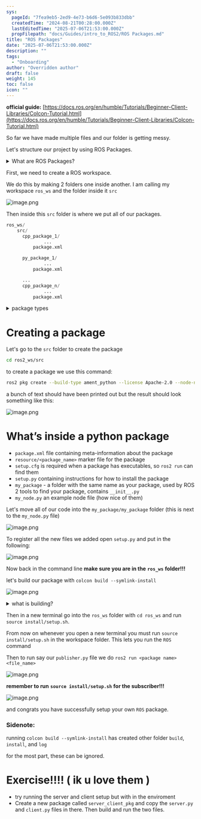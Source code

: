 ```yaml
---
sys:
  pageId: "7fea9eb5-2ed9-4e73-b6d6-5e093b833dbb"
  createdTime: "2024-08-21T00:28:00.000Z"
  lastEditedTime: "2025-07-06T21:53:00.000Z"
  propFilepath: "docs/Guides/intro_to_ROS2/ROS Packages.md"
title: "ROS Packages"
date: "2025-07-06T21:53:00.000Z"
description: ""
tags:
  - "Onboarding"
author: "Overridden author"
draft: false
weight: 145
toc: false
icon: ""
---
```


**official guide:** [https://docs.ros.org/en/humble/Tutorials/Beginner-Client-Libraries/Colcon-Tutorial.html](https://docs.ros.org/en/humble/Tutorials/Beginner-Client-Libraries/Colcon-Tutorial.html)

So far we have made multiple files and our folder is getting messy.

Let's structure our project by using ROS Packages.

<details>
      <summary>What are ROS Packages?</summary>
      ROS Packages are, as the name implies, packages of code that are highly sharable between ROS developers.
  </details>

First, we need to create a ROS workspace.

We do this by making 2 folders one inside another. I am calling my workspace `ros_ws` and the folder inside it `src`

![image.png](https://prod-files-secure.s3.us-west-2.amazonaws.com/d518164a-d88e-44d1-a4ee-3adb3bd8bce0/70706947-fd18-4537-a67b-e12946812d31/image.png?X-Amz-Algorithm=AWS4-HMAC-SHA256&X-Amz-Content-Sha256=UNSIGNED-PAYLOAD&X-Amz-Credential=ASIAZI2LB4664QHZHK3N%2F20250727%2Fus-west-2%2Fs3%2Faws4_request&X-Amz-Date=20250727T040555Z&X-Amz-Expires=3600&X-Amz-Security-Token=IQoJb3JpZ2luX2VjEEQaCXVzLXdlc3QtMiJHMEUCIQDCWhG7IVh27ydKGR%2FremXIiwxnTdQwRO0BJOu16KvB9AIgC%2BUT%2FwEUO%2Bae9M%2B8ClmVXCwlNZPSKvm49x3lm%2FjKynYq%2FwMIbRAAGgw2Mzc0MjMxODM4MDUiDGhbOyoK0P2NHVXsVircAz16wIAggveKMeAmVFQOfYLS0pMq9ohHjTqR4t%2FL%2BBV%2Fbiqr%2FHMkWVXqdIUq3RxfqO%2FtBjROJzl6R3wzCaZRS1hie905a3d8TDRR5gKvx2K%2FogjFRqmFVLAMSlOszhgtG%2FzsHC7O%2BGN9aPnebhA5wNVPUPHrNsn3%2Frl3l85ZBKuPMkdybzst6laTTnguvFIawyj67mHLtle8SqAHtlElDYDa%2FLoysRKa5qMfjZGXPD8fgrHwIY%2FUSma6hbJ03pAUxGm9bKUWpoAJ6owL5LSVCMrNKOxvseltnUw68fxk91Lik2rPvlBTRRfn9JGhH7xjmuBF3b1oBIxAwey5TUIyfXmuTV%2Bhjd4t35Dg9fz0tCJVkcUOToy06eZZorMfpAKs%2Fe5fZX4iNQDvVtj9RjtPM8iCogYAQD051BvDaoumVO%2FWZRES5aoEbsZLvocZuFTSWDU%2FLDEvSsp0aJPW8fZeZGZY4PpoCmnblT7EqbTqfFHqUkBPoo1PkZtkuTF2DsJWrm3bvG%2Fco7mr3u8MFnVWdap7eSqQik5knEMudICAZqpmeHXuJKQI33NwPLKcUk1B4JXnEksqsGHAGmLuMb7uHFdLm3Ocd4evt937cIDcFxy3Q%2BRR8xa9NmUVtY5zMJq7lsQGOqUBnfOVWCRBAr2XzvtrTBc1pXySyu1lal1Qtlocy3y4yEugmxE0H03bl9cfE%2FLzsVHh3sTvUXORVGAAaikbpMDkmVsyGuDIjN2BmIT9vtE6vwuVCnpVF%2FwlLf69o6HJ9c2nvZTAiTesP0MwOphlXFbVtWct%2BM%2FMKzdnnss3Z8cnUrJvVW4%2By96Mrvl0zyolIMUItfjQaUKaN7yiJt2hZQriA6msV3Qf&X-Amz-Signature=0cac6a6a9662d5da39eaf2f444d0bd5599992d42d6f6f1adefd2483454469882&X-Amz-SignedHeaders=host&x-amz-checksum-mode=ENABLED&x-id=GetObject)

Then inside this `src` folder is where we put all of our packages.

```python
ros_ws/
    src/
      cpp_package_1/
		      ...
          package.xml

      py_package_1/
		      ...
          package.xml

      ...
      cpp_package_n/
		      ...
          package.xml

```

<details>

<summary>package types</summary>

packages can be either `C++` or python.

the intern file structure is different for each but for this guide we will stick to creating python packages

</details>

# Creating a package

Let's go to the `src` folder to create the package

```bash
cd ros2_ws/src
```

to create a package we use this command:

```bash
ros2 pkg create --build-type ament_python --license Apache-2.0 --node-name my_node my_package
```

a bunch of text should have been printed out but the result should look something like this:

![image.png](https://prod-files-secure.s3.us-west-2.amazonaws.com/d518164a-d88e-44d1-a4ee-3adb3bd8bce0/e6cf1e3f-8512-4a3e-b131-079f800bf3e8/image.png?X-Amz-Algorithm=AWS4-HMAC-SHA256&X-Amz-Content-Sha256=UNSIGNED-PAYLOAD&X-Amz-Credential=ASIAZI2LB4664QHZHK3N%2F20250727%2Fus-west-2%2Fs3%2Faws4_request&X-Amz-Date=20250727T040555Z&X-Amz-Expires=3600&X-Amz-Security-Token=IQoJb3JpZ2luX2VjEEQaCXVzLXdlc3QtMiJHMEUCIQDCWhG7IVh27ydKGR%2FremXIiwxnTdQwRO0BJOu16KvB9AIgC%2BUT%2FwEUO%2Bae9M%2B8ClmVXCwlNZPSKvm49x3lm%2FjKynYq%2FwMIbRAAGgw2Mzc0MjMxODM4MDUiDGhbOyoK0P2NHVXsVircAz16wIAggveKMeAmVFQOfYLS0pMq9ohHjTqR4t%2FL%2BBV%2Fbiqr%2FHMkWVXqdIUq3RxfqO%2FtBjROJzl6R3wzCaZRS1hie905a3d8TDRR5gKvx2K%2FogjFRqmFVLAMSlOszhgtG%2FzsHC7O%2BGN9aPnebhA5wNVPUPHrNsn3%2Frl3l85ZBKuPMkdybzst6laTTnguvFIawyj67mHLtle8SqAHtlElDYDa%2FLoysRKa5qMfjZGXPD8fgrHwIY%2FUSma6hbJ03pAUxGm9bKUWpoAJ6owL5LSVCMrNKOxvseltnUw68fxk91Lik2rPvlBTRRfn9JGhH7xjmuBF3b1oBIxAwey5TUIyfXmuTV%2Bhjd4t35Dg9fz0tCJVkcUOToy06eZZorMfpAKs%2Fe5fZX4iNQDvVtj9RjtPM8iCogYAQD051BvDaoumVO%2FWZRES5aoEbsZLvocZuFTSWDU%2FLDEvSsp0aJPW8fZeZGZY4PpoCmnblT7EqbTqfFHqUkBPoo1PkZtkuTF2DsJWrm3bvG%2Fco7mr3u8MFnVWdap7eSqQik5knEMudICAZqpmeHXuJKQI33NwPLKcUk1B4JXnEksqsGHAGmLuMb7uHFdLm3Ocd4evt937cIDcFxy3Q%2BRR8xa9NmUVtY5zMJq7lsQGOqUBnfOVWCRBAr2XzvtrTBc1pXySyu1lal1Qtlocy3y4yEugmxE0H03bl9cfE%2FLzsVHh3sTvUXORVGAAaikbpMDkmVsyGuDIjN2BmIT9vtE6vwuVCnpVF%2FwlLf69o6HJ9c2nvZTAiTesP0MwOphlXFbVtWct%2BM%2FMKzdnnss3Z8cnUrJvVW4%2By96Mrvl0zyolIMUItfjQaUKaN7yiJt2hZQriA6msV3Qf&X-Amz-Signature=dd8263fca27130fe74d0a6d7e2a916ddad35bfe7ab9c577b6604745e1ec3cfdf&X-Amz-SignedHeaders=host&x-amz-checksum-mode=ENABLED&x-id=GetObject)

# What’s inside a python package

- `package.xml` file containing meta-information about the package
- `resource/<package_name>` marker file for the package
- `setup.cfg` is required when a package has executables, so `ros2 run` can find them
- `setup.py` containing instructions for how to install the package
- `my_package` - a folder with the same name as your package, used by ROS 2 tools to find your package, contains `__init__.py`
- `my_node.py` an example node file (how nice of them)

Let's move all of our code into the `my_package/my_package` folder (this is next to the `my_node.py` file)

![image.png](https://prod-files-secure.s3.us-west-2.amazonaws.com/d518164a-d88e-44d1-a4ee-3adb3bd8bce0/9ce58f11-0da9-4d3e-b86d-506a9685d378/image.png?X-Amz-Algorithm=AWS4-HMAC-SHA256&X-Amz-Content-Sha256=UNSIGNED-PAYLOAD&X-Amz-Credential=ASIAZI2LB4664QHZHK3N%2F20250727%2Fus-west-2%2Fs3%2Faws4_request&X-Amz-Date=20250727T040555Z&X-Amz-Expires=3600&X-Amz-Security-Token=IQoJb3JpZ2luX2VjEEQaCXVzLXdlc3QtMiJHMEUCIQDCWhG7IVh27ydKGR%2FremXIiwxnTdQwRO0BJOu16KvB9AIgC%2BUT%2FwEUO%2Bae9M%2B8ClmVXCwlNZPSKvm49x3lm%2FjKynYq%2FwMIbRAAGgw2Mzc0MjMxODM4MDUiDGhbOyoK0P2NHVXsVircAz16wIAggveKMeAmVFQOfYLS0pMq9ohHjTqR4t%2FL%2BBV%2Fbiqr%2FHMkWVXqdIUq3RxfqO%2FtBjROJzl6R3wzCaZRS1hie905a3d8TDRR5gKvx2K%2FogjFRqmFVLAMSlOszhgtG%2FzsHC7O%2BGN9aPnebhA5wNVPUPHrNsn3%2Frl3l85ZBKuPMkdybzst6laTTnguvFIawyj67mHLtle8SqAHtlElDYDa%2FLoysRKa5qMfjZGXPD8fgrHwIY%2FUSma6hbJ03pAUxGm9bKUWpoAJ6owL5LSVCMrNKOxvseltnUw68fxk91Lik2rPvlBTRRfn9JGhH7xjmuBF3b1oBIxAwey5TUIyfXmuTV%2Bhjd4t35Dg9fz0tCJVkcUOToy06eZZorMfpAKs%2Fe5fZX4iNQDvVtj9RjtPM8iCogYAQD051BvDaoumVO%2FWZRES5aoEbsZLvocZuFTSWDU%2FLDEvSsp0aJPW8fZeZGZY4PpoCmnblT7EqbTqfFHqUkBPoo1PkZtkuTF2DsJWrm3bvG%2Fco7mr3u8MFnVWdap7eSqQik5knEMudICAZqpmeHXuJKQI33NwPLKcUk1B4JXnEksqsGHAGmLuMb7uHFdLm3Ocd4evt937cIDcFxy3Q%2BRR8xa9NmUVtY5zMJq7lsQGOqUBnfOVWCRBAr2XzvtrTBc1pXySyu1lal1Qtlocy3y4yEugmxE0H03bl9cfE%2FLzsVHh3sTvUXORVGAAaikbpMDkmVsyGuDIjN2BmIT9vtE6vwuVCnpVF%2FwlLf69o6HJ9c2nvZTAiTesP0MwOphlXFbVtWct%2BM%2FMKzdnnss3Z8cnUrJvVW4%2By96Mrvl0zyolIMUItfjQaUKaN7yiJt2hZQriA6msV3Qf&X-Amz-Signature=cc2d4eeefc5823f803b7e6b1f1ab28ad6cd00d30b4eda0ad18fa40c5804c7707&X-Amz-SignedHeaders=host&x-amz-checksum-mode=ENABLED&x-id=GetObject)

To register all the new files we added open `setup.py` and put in the following:

![image.png](https://prod-files-secure.s3.us-west-2.amazonaws.com/d518164a-d88e-44d1-a4ee-3adb3bd8bce0/1cd7c262-4cae-4496-9d75-c178537d24a2/image.png?X-Amz-Algorithm=AWS4-HMAC-SHA256&X-Amz-Content-Sha256=UNSIGNED-PAYLOAD&X-Amz-Credential=ASIAZI2LB4664QHZHK3N%2F20250727%2Fus-west-2%2Fs3%2Faws4_request&X-Amz-Date=20250727T040555Z&X-Amz-Expires=3600&X-Amz-Security-Token=IQoJb3JpZ2luX2VjEEQaCXVzLXdlc3QtMiJHMEUCIQDCWhG7IVh27ydKGR%2FremXIiwxnTdQwRO0BJOu16KvB9AIgC%2BUT%2FwEUO%2Bae9M%2B8ClmVXCwlNZPSKvm49x3lm%2FjKynYq%2FwMIbRAAGgw2Mzc0MjMxODM4MDUiDGhbOyoK0P2NHVXsVircAz16wIAggveKMeAmVFQOfYLS0pMq9ohHjTqR4t%2FL%2BBV%2Fbiqr%2FHMkWVXqdIUq3RxfqO%2FtBjROJzl6R3wzCaZRS1hie905a3d8TDRR5gKvx2K%2FogjFRqmFVLAMSlOszhgtG%2FzsHC7O%2BGN9aPnebhA5wNVPUPHrNsn3%2Frl3l85ZBKuPMkdybzst6laTTnguvFIawyj67mHLtle8SqAHtlElDYDa%2FLoysRKa5qMfjZGXPD8fgrHwIY%2FUSma6hbJ03pAUxGm9bKUWpoAJ6owL5LSVCMrNKOxvseltnUw68fxk91Lik2rPvlBTRRfn9JGhH7xjmuBF3b1oBIxAwey5TUIyfXmuTV%2Bhjd4t35Dg9fz0tCJVkcUOToy06eZZorMfpAKs%2Fe5fZX4iNQDvVtj9RjtPM8iCogYAQD051BvDaoumVO%2FWZRES5aoEbsZLvocZuFTSWDU%2FLDEvSsp0aJPW8fZeZGZY4PpoCmnblT7EqbTqfFHqUkBPoo1PkZtkuTF2DsJWrm3bvG%2Fco7mr3u8MFnVWdap7eSqQik5knEMudICAZqpmeHXuJKQI33NwPLKcUk1B4JXnEksqsGHAGmLuMb7uHFdLm3Ocd4evt937cIDcFxy3Q%2BRR8xa9NmUVtY5zMJq7lsQGOqUBnfOVWCRBAr2XzvtrTBc1pXySyu1lal1Qtlocy3y4yEugmxE0H03bl9cfE%2FLzsVHh3sTvUXORVGAAaikbpMDkmVsyGuDIjN2BmIT9vtE6vwuVCnpVF%2FwlLf69o6HJ9c2nvZTAiTesP0MwOphlXFbVtWct%2BM%2FMKzdnnss3Z8cnUrJvVW4%2By96Mrvl0zyolIMUItfjQaUKaN7yiJt2hZQriA6msV3Qf&X-Amz-Signature=ce78178de84bca17613929bf3926cac71ed45a4fef31691b50127a105977bed2&X-Amz-SignedHeaders=host&x-amz-checksum-mode=ENABLED&x-id=GetObject)

Now back in the command line **make sure you are in the** **`ros_ws`** **folder!!!**

let's build our package with `colcon build --symlink-install`

![image.png](https://prod-files-secure.s3.us-west-2.amazonaws.com/d518164a-d88e-44d1-a4ee-3adb3bd8bce0/2f2a0d27-b173-48fd-b189-5f5c0ce65619/image.png?X-Amz-Algorithm=AWS4-HMAC-SHA256&X-Amz-Content-Sha256=UNSIGNED-PAYLOAD&X-Amz-Credential=ASIAZI2LB4664QHZHK3N%2F20250727%2Fus-west-2%2Fs3%2Faws4_request&X-Amz-Date=20250727T040555Z&X-Amz-Expires=3600&X-Amz-Security-Token=IQoJb3JpZ2luX2VjEEQaCXVzLXdlc3QtMiJHMEUCIQDCWhG7IVh27ydKGR%2FremXIiwxnTdQwRO0BJOu16KvB9AIgC%2BUT%2FwEUO%2Bae9M%2B8ClmVXCwlNZPSKvm49x3lm%2FjKynYq%2FwMIbRAAGgw2Mzc0MjMxODM4MDUiDGhbOyoK0P2NHVXsVircAz16wIAggveKMeAmVFQOfYLS0pMq9ohHjTqR4t%2FL%2BBV%2Fbiqr%2FHMkWVXqdIUq3RxfqO%2FtBjROJzl6R3wzCaZRS1hie905a3d8TDRR5gKvx2K%2FogjFRqmFVLAMSlOszhgtG%2FzsHC7O%2BGN9aPnebhA5wNVPUPHrNsn3%2Frl3l85ZBKuPMkdybzst6laTTnguvFIawyj67mHLtle8SqAHtlElDYDa%2FLoysRKa5qMfjZGXPD8fgrHwIY%2FUSma6hbJ03pAUxGm9bKUWpoAJ6owL5LSVCMrNKOxvseltnUw68fxk91Lik2rPvlBTRRfn9JGhH7xjmuBF3b1oBIxAwey5TUIyfXmuTV%2Bhjd4t35Dg9fz0tCJVkcUOToy06eZZorMfpAKs%2Fe5fZX4iNQDvVtj9RjtPM8iCogYAQD051BvDaoumVO%2FWZRES5aoEbsZLvocZuFTSWDU%2FLDEvSsp0aJPW8fZeZGZY4PpoCmnblT7EqbTqfFHqUkBPoo1PkZtkuTF2DsJWrm3bvG%2Fco7mr3u8MFnVWdap7eSqQik5knEMudICAZqpmeHXuJKQI33NwPLKcUk1B4JXnEksqsGHAGmLuMb7uHFdLm3Ocd4evt937cIDcFxy3Q%2BRR8xa9NmUVtY5zMJq7lsQGOqUBnfOVWCRBAr2XzvtrTBc1pXySyu1lal1Qtlocy3y4yEugmxE0H03bl9cfE%2FLzsVHh3sTvUXORVGAAaikbpMDkmVsyGuDIjN2BmIT9vtE6vwuVCnpVF%2FwlLf69o6HJ9c2nvZTAiTesP0MwOphlXFbVtWct%2BM%2FMKzdnnss3Z8cnUrJvVW4%2By96Mrvl0zyolIMUItfjQaUKaN7yiJt2hZQriA6msV3Qf&X-Amz-Signature=a5219d2016724b7ca570ea661b54126c14c95403aca6a2073a4a053fd03587d7&X-Amz-SignedHeaders=host&x-amz-checksum-mode=ENABLED&x-id=GetObject)

<details>

<summary>what is building?</summary>

if you are a CS major at Rose-Hulman you will learn the answer to this in CSSE132

but TLDR; is it combines all the code files into one program that can be run easily 

</details>

Then in a new terminal go into the `ros_ws` folder with `cd ros_ws` and run `source install/setup.sh`. 

From now on whenever you open a new terminal you must run `source install/setup.sh` in the workspace folder. This lets you run the `ROS` command

Then to run say our `publisher.py` file we do `ros2 run <package name> <file_name>`

![image.png](https://prod-files-secure.s3.us-west-2.amazonaws.com/d518164a-d88e-44d1-a4ee-3adb3bd8bce0/4f4b1219-3a44-4632-aa0a-ce3471699f59/image.png?X-Amz-Algorithm=AWS4-HMAC-SHA256&X-Amz-Content-Sha256=UNSIGNED-PAYLOAD&X-Amz-Credential=ASIAZI2LB4664QHZHK3N%2F20250727%2Fus-west-2%2Fs3%2Faws4_request&X-Amz-Date=20250727T040555Z&X-Amz-Expires=3600&X-Amz-Security-Token=IQoJb3JpZ2luX2VjEEQaCXVzLXdlc3QtMiJHMEUCIQDCWhG7IVh27ydKGR%2FremXIiwxnTdQwRO0BJOu16KvB9AIgC%2BUT%2FwEUO%2Bae9M%2B8ClmVXCwlNZPSKvm49x3lm%2FjKynYq%2FwMIbRAAGgw2Mzc0MjMxODM4MDUiDGhbOyoK0P2NHVXsVircAz16wIAggveKMeAmVFQOfYLS0pMq9ohHjTqR4t%2FL%2BBV%2Fbiqr%2FHMkWVXqdIUq3RxfqO%2FtBjROJzl6R3wzCaZRS1hie905a3d8TDRR5gKvx2K%2FogjFRqmFVLAMSlOszhgtG%2FzsHC7O%2BGN9aPnebhA5wNVPUPHrNsn3%2Frl3l85ZBKuPMkdybzst6laTTnguvFIawyj67mHLtle8SqAHtlElDYDa%2FLoysRKa5qMfjZGXPD8fgrHwIY%2FUSma6hbJ03pAUxGm9bKUWpoAJ6owL5LSVCMrNKOxvseltnUw68fxk91Lik2rPvlBTRRfn9JGhH7xjmuBF3b1oBIxAwey5TUIyfXmuTV%2Bhjd4t35Dg9fz0tCJVkcUOToy06eZZorMfpAKs%2Fe5fZX4iNQDvVtj9RjtPM8iCogYAQD051BvDaoumVO%2FWZRES5aoEbsZLvocZuFTSWDU%2FLDEvSsp0aJPW8fZeZGZY4PpoCmnblT7EqbTqfFHqUkBPoo1PkZtkuTF2DsJWrm3bvG%2Fco7mr3u8MFnVWdap7eSqQik5knEMudICAZqpmeHXuJKQI33NwPLKcUk1B4JXnEksqsGHAGmLuMb7uHFdLm3Ocd4evt937cIDcFxy3Q%2BRR8xa9NmUVtY5zMJq7lsQGOqUBnfOVWCRBAr2XzvtrTBc1pXySyu1lal1Qtlocy3y4yEugmxE0H03bl9cfE%2FLzsVHh3sTvUXORVGAAaikbpMDkmVsyGuDIjN2BmIT9vtE6vwuVCnpVF%2FwlLf69o6HJ9c2nvZTAiTesP0MwOphlXFbVtWct%2BM%2FMKzdnnss3Z8cnUrJvVW4%2By96Mrvl0zyolIMUItfjQaUKaN7yiJt2hZQriA6msV3Qf&X-Amz-Signature=e69fc55349a717db136ee0e52021a9c820a1ed8392680f3cb27ef46e6eef35d1&X-Amz-SignedHeaders=host&x-amz-checksum-mode=ENABLED&x-id=GetObject)

**remember to run** **`source install/setup.sh`** **for the subscriber!!!**

![image.png](https://prod-files-secure.s3.us-west-2.amazonaws.com/d518164a-d88e-44d1-a4ee-3adb3bd8bce0/02121119-dad4-49ec-8356-c956108b4243/image.png?X-Amz-Algorithm=AWS4-HMAC-SHA256&X-Amz-Content-Sha256=UNSIGNED-PAYLOAD&X-Amz-Credential=ASIAZI2LB4664QHZHK3N%2F20250727%2Fus-west-2%2Fs3%2Faws4_request&X-Amz-Date=20250727T040555Z&X-Amz-Expires=3600&X-Amz-Security-Token=IQoJb3JpZ2luX2VjEEQaCXVzLXdlc3QtMiJHMEUCIQDCWhG7IVh27ydKGR%2FremXIiwxnTdQwRO0BJOu16KvB9AIgC%2BUT%2FwEUO%2Bae9M%2B8ClmVXCwlNZPSKvm49x3lm%2FjKynYq%2FwMIbRAAGgw2Mzc0MjMxODM4MDUiDGhbOyoK0P2NHVXsVircAz16wIAggveKMeAmVFQOfYLS0pMq9ohHjTqR4t%2FL%2BBV%2Fbiqr%2FHMkWVXqdIUq3RxfqO%2FtBjROJzl6R3wzCaZRS1hie905a3d8TDRR5gKvx2K%2FogjFRqmFVLAMSlOszhgtG%2FzsHC7O%2BGN9aPnebhA5wNVPUPHrNsn3%2Frl3l85ZBKuPMkdybzst6laTTnguvFIawyj67mHLtle8SqAHtlElDYDa%2FLoysRKa5qMfjZGXPD8fgrHwIY%2FUSma6hbJ03pAUxGm9bKUWpoAJ6owL5LSVCMrNKOxvseltnUw68fxk91Lik2rPvlBTRRfn9JGhH7xjmuBF3b1oBIxAwey5TUIyfXmuTV%2Bhjd4t35Dg9fz0tCJVkcUOToy06eZZorMfpAKs%2Fe5fZX4iNQDvVtj9RjtPM8iCogYAQD051BvDaoumVO%2FWZRES5aoEbsZLvocZuFTSWDU%2FLDEvSsp0aJPW8fZeZGZY4PpoCmnblT7EqbTqfFHqUkBPoo1PkZtkuTF2DsJWrm3bvG%2Fco7mr3u8MFnVWdap7eSqQik5knEMudICAZqpmeHXuJKQI33NwPLKcUk1B4JXnEksqsGHAGmLuMb7uHFdLm3Ocd4evt937cIDcFxy3Q%2BRR8xa9NmUVtY5zMJq7lsQGOqUBnfOVWCRBAr2XzvtrTBc1pXySyu1lal1Qtlocy3y4yEugmxE0H03bl9cfE%2FLzsVHh3sTvUXORVGAAaikbpMDkmVsyGuDIjN2BmIT9vtE6vwuVCnpVF%2FwlLf69o6HJ9c2nvZTAiTesP0MwOphlXFbVtWct%2BM%2FMKzdnnss3Z8cnUrJvVW4%2By96Mrvl0zyolIMUItfjQaUKaN7yiJt2hZQriA6msV3Qf&X-Amz-Signature=2533a62f6942300bd3e341a496278e23c9d90cb1b33a77252918e037b0b1945b&X-Amz-SignedHeaders=host&x-amz-checksum-mode=ENABLED&x-id=GetObject)

and congrats you have successfully setup your own `ROS` package.

### Sidenote:

running `colcon build --symlink-install` has created other folder `build`, `install`, and `log`

for the most part, these can be ignored.

# Exercise!!!! ( ik u love them )

- try running the server and client setup but with in the enviroment
- Create a new package called `server_client_pkg` and copy the `server.py` and `client.py` files in there. Then build and run the two files.
